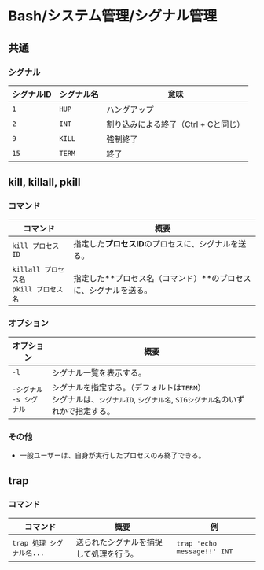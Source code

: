 # Bash/システム管理/シグナル管理

## 共通

### シグナル

| シグナルID | シグナル名 | 意味                                 |
| ---------- | ---------- | ------------------------------------ |
| `1`        | `HUP`      | ハングアップ                         |
| `2`        | `INT`      | 割り込みによる終了（Ctrl + Cと同じ） |
| `9`        | `KILL`     | 強制終了                             |
| `15`       | `TERM`     | 終了                                 |

## kill, killall, pkill

### コマンド

| コマンド                                     | 概要                                                         |
| -------------------------------------------- | ------------------------------------------------------------ |
| `kill プロセスID`                            | 指定した**プロセスID**のプロセスに、シグナルを送る。         |
| `killall プロセス名`<br />`pkill プロセス名` | 指定した**プロセス名（コマンド）**のプロセスに、シグナルを送る。 |

### オプション

| オプション                     | 概要                                                         |
| ------------------------------ | ------------------------------------------------------------ |
| `-l`                           | シグナル一覧を表示する。                                     |
| `-シグナル`<br />`-s シグナル` | シグナルを指定する。（デフォルトは`TERM`）<br />シグナルは、`シグナルID`, `シグナル名`, `SIGシグナル名`のいずれかで指定する。 |

### その他

- 一般ユーザーは、自身が実行したプロセスのみ終了できる。

## trap

### コマンド

| コマンド                  | 概要                                   | 例                          |
| ------------------------- | -------------------------------------- | --------------------------- |
| `trap 処理 シグナル名...` | 送られたシグナルを捕捉して処理を行う。 | `trap 'echo message!!' INT` |
